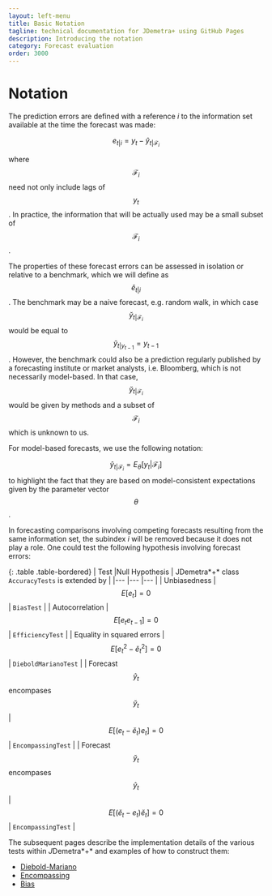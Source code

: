 ```yaml
---
layout: left-menu
title: Basic Notation
tagline: technical documentation for JDemetra+ using GitHub Pages
description: Introducing the notation
category: Forecast evaluation 
order: 3000
---
```


# Notation 

The prediction errors are defined with a reference $i$ to the information set available at the time the forecast was made: 

$$ e_{t|i}=y_{t}-\hat{y}_{t|\mathcal{F}_{i}}$$ 
 
where $$ \mathcal{F}_{i} $$ need not only include lags of $$ y_{t} $$. 
In practice, the information that will be actually used may be a small subset of $$ \mathcal{F}_{i} $$.

 
The properties of these forecast errors can be assessed in isolation or relative to a benchmark, 
which we will define as $$ \breve{e}_{t|i} $$.  The benchmark may be a naive forecast, e.g. random walk, 
in which case  $$ \breve{y}_{t|\mathcal{F}_{i}} $$ would be equal to  $$ \breve{y}_{t|y_{t-1}}=y_{t-1} $$. 
However, the benchmark could also be a prediction regularly published by a forecasting institute or market analysts, 
i.e. Bloomberg, which is not necessarily model-based. In that case, $$ \breve{y}_{t|\mathcal{F}_{i}} $$ 
would be given by methods and a subset of $$ \mathcal{F}_{i} $$ which is unknown to us.

For model-based forecasts, we use the following notation:

$$ \hat{y}_{t|\mathcal{F}_{i}}=E_{\theta}[y_{t}|\mathcal{F}_{i}] $$ 
to highlight the fact that they are based on model-consistent 
expectations given by the parameter vector $$ \theta $$ .  
 

In forecasting comparisons involving competing forecasts resulting from the same information set, the subindex $i$ will be removed because it does not play a role. 
One could test the following hypothesis involving forecast errors: 

{: .table .table-bordered}
|   Test	|Null   Hypothesis	|  JDemetra*+* class `AccuracyTests` is extended by  |
|---	    |---	    |---      |
|   Unbiasedness	| $$ E[e_{t}]=0  $$	|      `BiasTest`                        |
|   Autocorrelation	| $$ E[e_{t}e_{t-1}]=0 $$    	|         `EfficiencyTest`         |
|   Equality  in  squared  errors	|  $$ E[e^2_{t}-\breve{e}^2_{t}]=0  $$  	|       `DieboldMarianoTest`     |
|   Forecast  $$ \hat{y}_{t} $$  encompases   $$ \breve{y}_{t} $$ |   $$ E[(e_{t}-\breve{e}_{t})e_{t}]=0  $$  	|   `EncompassingTest`         |
|   Forecast   $$\breve{y}_{t}$$   encompases   $$ \hat{y}_{t} $$ |   $$ E[(\breve{e}_{t}-e_{t})\breve{e}_{t}]=0 $$ |     `EncompassingTest`   |

$$  $$

The subsequent pages describe the implementation details of the various tests within *J*Demetra*+*
and examples of how to construct them:

- [Diebold-Mariano](dm.html)
- [Encompassing](dm.html)
- [Bias](bias.html)


